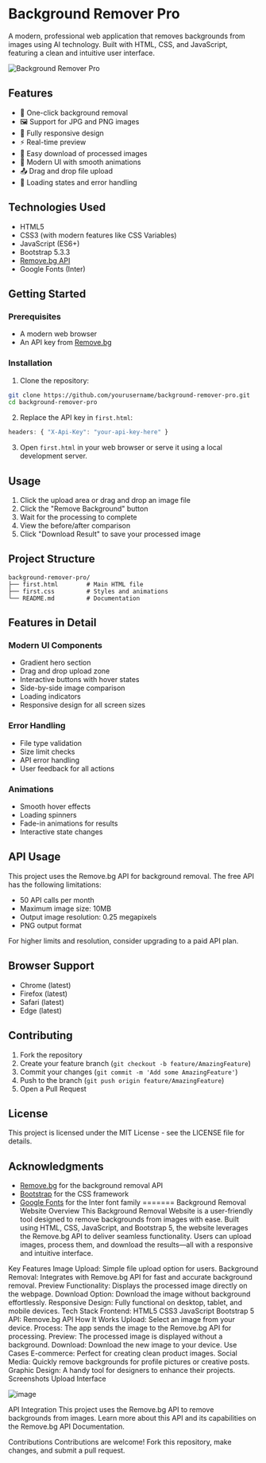 # Background Remover Pro

A modern, professional web application that removes backgrounds from images using AI technology. Built with HTML, CSS, and JavaScript, featuring a clean and intuitive user interface.

![Background Remover Pro](https://github.com/user-attachments/assets/bb144a9f-818d-4236-9da2-1326d7e80f62)
 <!-- You can add a screenshot of your application here -->

## Features

- 🎯 One-click background removal
- 🖼️ Support for JPG and PNG images
- 📱 Fully responsive design
- ⚡ Real-time preview
- 💾 Easy download of processed images
- 🎨 Modern UI with smooth animations
- 📤 Drag and drop file upload
- 🔄 Loading states and error handling

## Technologies Used

- HTML5
- CSS3 (with modern features like CSS Variables)
- JavaScript (ES6+)
- Bootstrap 5.3.3
- [Remove.bg API](https://www.remove.bg/api)
- Google Fonts (Inter)

## Getting Started

### Prerequisites

- A modern web browser
- An API key from [Remove.bg](https://www.remove.bg/api)

### Installation

1. Clone the repository:
```bash
git clone https://github.com/yourusername/background-remover-pro.git
cd background-remover-pro
```

2. Replace the API key in `first.html`:
```javascript
headers: { "X-Api-Key": "your-api-key-here" }
```

3. Open `first.html` in your web browser or serve it using a local development server.

## Usage

1. Click the upload area or drag and drop an image file
2. Click the "Remove Background" button
3. Wait for the processing to complete
4. View the before/after comparison
5. Click "Download Result" to save your processed image

## Project Structure

```
background-remover-pro/
├── first.html        # Main HTML file
├── first.css         # Styles and animations
└── README.md         # Documentation
```

## Features in Detail

### Modern UI Components

- Gradient hero section
- Drag and drop upload zone
- Interactive buttons with hover states
- Side-by-side image comparison
- Loading indicators
- Responsive design for all screen sizes

### Error Handling

- File type validation
- Size limit checks
- API error handling
- User feedback for all actions

### Animations

- Smooth hover effects
- Loading spinners
- Fade-in animations for results
- Interactive state changes

## API Usage

This project uses the Remove.bg API for background removal. The free API has the following limitations:

- 50 API calls per month
- Maximum image size: 10MB
- Output image resolution: 0.25 megapixels
- PNG output format

For higher limits and resolution, consider upgrading to a paid API plan.

## Browser Support

- Chrome (latest)
- Firefox (latest)
- Safari (latest)
- Edge (latest)

## Contributing

1. Fork the repository
2. Create your feature branch (`git checkout -b feature/AmazingFeature`)
3. Commit your changes (`git commit -m 'Add some AmazingFeature'`)
4. Push to the branch (`git push origin feature/AmazingFeature`)
5. Open a Pull Request

## License

This project is licensed under the MIT License - see the LICENSE file for details.

## Acknowledgments

- [Remove.bg](https://www.remove.bg) for the background removal API
- [Bootstrap](https://getbootstrap.com) for the CSS framework
- [Google Fonts](https://fonts.google.com) for the Inter font family
=======
Background Removal Website
Overview
This Background Removal Website is a user-friendly tool designed to remove backgrounds from images with ease. Built using HTML, CSS, JavaScript, and Bootstrap 5, the website leverages the Remove.bg API to deliver seamless functionality. Users can upload images, process them, and download the results—all with a responsive and intuitive interface.

Key Features
Image Upload: Simple file upload option for users.
Background Removal: Integrates with Remove.bg API for fast and accurate background removal.
Preview Functionality: Displays the processed image directly on the webpage.
Download Option: Download the image without background effortlessly.
Responsive Design: Fully functional on desktop, tablet, and mobile devices.
Tech Stack
Frontend:
HTML5
CSS3
JavaScript
Bootstrap 5
API:
Remove.bg API
How It Works
Upload: Select an image from your device.
Process: The app sends the image to the Remove.bg API for processing.
Preview: The processed image is displayed without a background.
Download: Download the new image to your device.
Use Cases
E-commerce: Perfect for creating clean product images.
Social Media: Quickly remove backgrounds for profile pictures or creative posts.
Graphic Design: A handy tool for designers to enhance their projects.
Screenshots
Upload Interface


![image](https://github.com/user-attachments/assets/2760cfd9-5c8a-4f5a-acb4-35f256faeecf)



API Integration
This project uses the Remove.bg API to remove backgrounds from images. Learn more about this API and its capabilities on the Remove.bg API Documentation.

Contributions
Contributions are welcome! Fork this repository, make changes, and submit a pull request.
